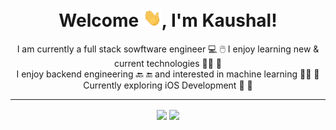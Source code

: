 <!--  TODO: ADD more style or GIFs :>) -->

<h1 align='center'>Welcome <img  src="https://raw.githubusercontent.com/ABSphreak/ABSphreak/master/gifs/Hi.gif" width="30px">, I'm Kaushal!</h1> 
<p align='center'>
  I am currently a full stack sowftware engineer 💻 🖱️ 
  I enjoy learning new & current technologies 👨‍💻 🤘
  <br />
  I enjoy backend engineering 🔙 🔚 and interested in machine learning 🧑‍🏫 🤖 
    <br />
  Currently exploring iOS Development 📱  🍎
</p>

   <hr />
<p align='center'>
  <img align="center" src="https://github-readme-stats.vercel.app/api?username=kaushaltheeG&count_private=true&include_all_commits=true&theme=buefy&show_icons=true&hide_border=true&bg_color=transparent"/>   

   <img height="195px" align="center" src="https://github-readme-stats.vercel.app/api/top-langs/?username=kaushaltheeG&hide=html&hide_title=true&hide_border=true&layout=compact&langs_count=10&theme=buefy" />
  </p>
    
<!--
**kaushaltheeG/kaushaltheeG** is a ✨ _special_ ✨ repository because its `README.md` (this file) appears on your GitHub profile.

Here are some ideas to get you started:

- 🔭 I’m currently working on ...
- 🌱 I’m currently learning ...
- 👯 I’m looking to collaborate on ...
- 🤔 I’m looking for help with ...
- 💬 Ask me about ...
- 📫 How to reach me: ...
- 😄 Pronouns: ...
- ⚡ Fun fact: ...
-->

